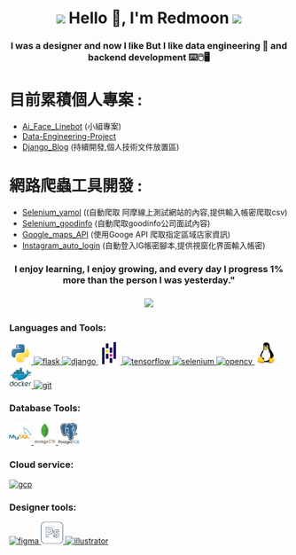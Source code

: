 <div>
   <h1 align="center"><img src="https://www.niusnews.com/upload/imgs/default/2018JulP/0723Rabbit/6.gif" width="100"> Hello 👋, I'm Redmoon <img src="https://www.niusnews.com/upload/imgs/default/2018JulP/0723Rabbit/62.gif" width="100"></h1> 
</div>

<h3 align="center"> I was a designer and now I like But I like data engineering 📄 and backend development  ⌨️🖱️🖥️ </h3

<div >
   
   # 目前累積個人專案 :
   - [Ai_Face_Linebot](https://github.com/tn00627974/AI-Project) (小組專案)
   - [Data-Engineering-Project](https://github.com/tn00627974/Data-Engineering-Project)
   - [Django_Blog](https://github.com/tn00627974/Django_Blog) (持續開發,個人技術文件放置區)
   
   # 網路爬蟲工具開發 :
   - [Selenium_yamol](https://github.com/tn00627974/Selenium_yamol) ((自動爬取 阿摩線上測試網站的內容,提供輸入帳密爬取csv)
   - [Selenium_goodinfo](https://github.com/tn00627974/Selenium_goodinfo) (自動爬取goodinfo公司面試內容)
   - [Google_maps_API](https://github.com/tn00627974/Google_maps_API]) (使用Googe API 爬取指定區域店家資訊)
   - [Instagram_auto_login](https://github.com/tn00627974/Instagram_auto_login) (自動登入IG帳密腳本,提供視窗化界面輸入帳密)

</div>

<div >
   <h3 align="center">I enjoy learning, I enjoy growing, and every day I progress 1% more than the person I was yesterday."</h3>
    <h3 align="center">
         <img src="https://github.com/tn00627974/tn00627974/assets/139155210/296b4636-865b-4261-8b05-e633de3cb980" width="500" >
    </h3>
</div>

### <h3 align="left">Languages and Tools:</h3>
</a>

<a href="https://www.python.org" target="_blank" rel="noreferrer">
    <img src="https://raw.githubusercontent.com/devicons/devicon/master/icons/python/python-original.svg" alt="python" width="40" height="40"/>
</a>

<a href="https://flask.palletsprojects.com/" target="_blank" rel="noreferrer">
    <img src="https://www.vectorlogo.zone/logos/pocoo_flask/pocoo_flask-icon.svg" alt="flask" width="40" height="40"/>
</a>

<a href="https://django.palletsprojects.com/" target="_blank" rel="noreferrer">
    <img src="https://cdn.worldvectorlogo.com/logos/django.svg" alt="django" width="40" height="40"/>
</a> 

<a href="https://pandas.pydata.org/" target="_blank" rel="noreferrer">
    <img src="https://raw.githubusercontent.com/devicons/devicon/2ae2a900d2f041da66e950e4d48052658d850630/icons/pandas/pandas-original.svg" alt="pandas" width="40" height="40"/>
</a>

<a href="https://www.tensorflow.org" target="_blank" rel="noreferrer">
    <img src="https://www.vectorlogo.zone/logos/tensorflow/tensorflow-icon.svg" alt="tensorflow" width="40" height="40"/>
</a>

<a href="https://www.selenium.dev" target="_blank" rel="noreferrer">
    <img src="https://raw.githubusercontent.com/detain/svg-logos/780f25886640cef088af994181646db2f6b1a3f8/svg/selenium-logo.svg" alt="selenium" width="40" height="40"/>
</a>


<a href="https://opencv.org/" target="_blank" rel="noreferrer">
    <img src="https://www.vectorlogo.zone/logos/opencv/opencv-icon.svg" alt="opencv" width="40" height="40"/>
</a>

<a href="https://www.linux.org/" target="_blank" rel="noreferrer">
    <img src="https://raw.githubusercontent.com/devicons/devicon/master/icons/linux/linux-original.svg" alt="linux" width="40" height="40"/>
</a>

<a href="https://www.docker.com/" target="_blank" rel="noreferrer">
    <img src="https://raw.githubusercontent.com/devicons/devicon/master/icons/docker/docker-original-wordmark.svg" alt="docker" width="40" height="40"/>
</a>
<a href="https://git-scm.com/" target="_blank" rel="noreferrer">
    <img src="https://www.vectorlogo.zone/logos/git-scm/git-scm-icon.svg" alt="git" width="40" height="40"/>
</a>

### <h3 align="left">Database Tools:</h3>
<a href="https://www.mysql.com/" target="_blank" rel="noreferrer">
    <img src="https://raw.githubusercontent.com/devicons/devicon/master/icons/mysql/mysql-original-wordmark.svg" alt="mysql" width="40" height="40"/>
</a>
<a href="https://www.mongodb.com/" target="_blank" rel="noreferrer">
    <img src="https://raw.githubusercontent.com/devicons/devicon/master/icons/mongodb/mongodb-original-wordmark.svg" alt="mongodb" width="40" height="40"/>
</a>
<a href="https://www.postgresql.org" target="_blank" rel="noreferrer">
    <img src="https://raw.githubusercontent.com/devicons/devicon/master/icons/postgresql/postgresql-original-wordmark.svg" alt="postgresql" width="40" height="40"/>
</a>

### <h3 align="left">Cloud service:</h3>
<a href="https://cloud.google.com" target="_blank" rel="noreferrer">
    <img src="https://www.vectorlogo.zone/logos/google_cloud/google_cloud-icon.svg" alt="gcp" width="40" height="40"/>
</a>

### <h3 align="left">Designer tools:</h3>
<a href="https://www.figma.com/" target="_blank" rel="noreferrer">
    <img src="https://www.vectorlogo.zone/logos/figma/figma-icon.svg" alt="figma" width="40" height="40"/>
</a>

<a href="https://www.photoshop.com/en" target="_blank" rel="noreferrer">
    <img src="https://raw.githubusercontent.com/devicons/devicon/master/icons/photoshop/photoshop-line.svg" alt="photoshop" width="40" height="40"/>
</a>
<a href="https://www.adobe.com/in/products/illustrator.html" target="_blank" rel="noreferrer">
    <img src="https://www.vectorlogo.zone/logos/adobe_illustrator/adobe_illustrator-icon.svg" alt="illustrator" width="40" height="40"/>
</a>
